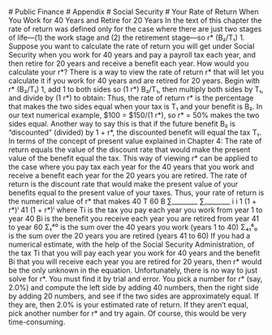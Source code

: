 \# Public Finance # Appendix # Social Security # Your Rate of Return When You Work for 40 Years and Retire for 20 Years In the text of this chapter the rate of return was defined only for the case where there are just two stages of life—(1) the work stage and (2) the retirement stage—so r\* (B₂/T₁) 1. Suppose you want to calculate the rate of return you will get under Social Security when you work for 40 years and pay a payroll tax each year, and then retire for 20 years and receive a benefit each year. How would you calculate your r\*? There is a way to view the rate of return r\* that will let you calculate it if you work for 40 years and are retired for 20 years. Begin with r\* (B₂/T₁) 1, add 1 to both sides so (1 r\*) B₂/T₁, then multiply both sides by T₁, and divide by (1 r\*) to obtain: Thus, the rate of return r\* is the percentage that makes the two sides equal when your tax is T₁ and your benefit is B₂. In our text numerical example, $100 = $150/(1 r\*), so r\* = 50% makes the two sides equal. Another way to say this is that if the future benefit B₂ is “discounted” (divided) by 1 + r\*, the discounted benefit will equal the tax T₁. In terms of the concept of present value explained in Chapter 4: The rate of return equals the value of the discount rate that would make the present value of the benefit equal the tax. This way of viewing r\* can be applied to the case where you pay tax each year for the 40 years that you work and receive a benefit each year for the 20 years you are retired. The rate of return is the discount rate that would make the present value of your benefits equal to the present value of your taxes. Thus, your rate of return is the numerical value of r\* that makes 40 T 60 B ∑\_\_\_\_\_\_\_\_ ∑\_\_\_\_\_\_\_\_ i i 1 (1 + r\*)ⁱ 41 (1 + r\*)ⁱ where Ti is the tax you pay each year you work from year 1 to year 40 Bi is the benefit you receive each year you are retired from year 41 to year 60 Σ₁⁴⁰ is the sum over the 40 years you work (years 1 to 40) Σ₄₁⁶₀ is the sum over the 20 years you are retired (years 41 to 60) If you had a numerical estimate, with the help of the Social Security Administration, of the tax Ti that you will pay each year you work for 40 years and the benefit Bi that you will receive each year you are retired for 20 years, then r\* would be the only unknown in the equation. Unfortunately, there is no way to just solve for r\*. You must find it by trial and error. You pick a number for r\* (say, 2.0%) and compute the left side by adding 40 numbers, then the right side by adding 20 numbers, and see if the two sides are approximately equal. If they are, then 2.0% is your estimated rate of return. If they aren’t equal, pick another number for r\* and try again. Of course, this would be very time-consuming.